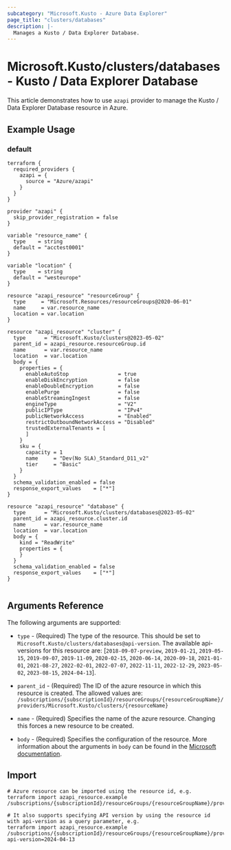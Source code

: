 ```yaml
---
subcategory: "Microsoft.Kusto - Azure Data Explorer"
page_title: "clusters/databases"
description: |-
  Manages a Kusto / Data Explorer Database.
---
```


# Microsoft.Kusto/clusters/databases - Kusto / Data Explorer Database

This article demonstrates how to use `azapi` provider to manage the Kusto / Data Explorer Database resource in Azure.

## Example Usage

### default

```hcl
terraform {
  required_providers {
    azapi = {
      source = "Azure/azapi"
    }
  }
}

provider "azapi" {
  skip_provider_registration = false
}

variable "resource_name" {
  type    = string
  default = "acctest0001"
}

variable "location" {
  type    = string
  default = "westeurope"
}

resource "azapi_resource" "resourceGroup" {
  type     = "Microsoft.Resources/resourceGroups@2020-06-01"
  name     = var.resource_name
  location = var.location
}

resource "azapi_resource" "cluster" {
  type      = "Microsoft.Kusto/clusters@2023-05-02"
  parent_id = azapi_resource.resourceGroup.id
  name      = var.resource_name
  location  = var.location
  body = {
    properties = {
      enableAutoStop                = true
      enableDiskEncryption          = false
      enableDoubleEncryption        = false
      enablePurge                   = false
      enableStreamingIngest         = false
      engineType                    = "V2"
      publicIPType                  = "IPv4"
      publicNetworkAccess           = "Enabled"
      restrictOutboundNetworkAccess = "Disabled"
      trustedExternalTenants = [
      ]
    }
    sku = {
      capacity = 1
      name     = "Dev(No SLA)_Standard_D11_v2"
      tier     = "Basic"
    }
  }
  schema_validation_enabled = false
  response_export_values    = ["*"]
}

resource "azapi_resource" "database" {
  type      = "Microsoft.Kusto/clusters/databases@2023-05-02"
  parent_id = azapi_resource.cluster.id
  name      = var.resource_name
  location  = var.location
  body = {
    kind = "ReadWrite"
    properties = {
    }
  }
  schema_validation_enabled = false
  response_export_values    = ["*"]
}


```



## Arguments Reference

The following arguments are supported:

* `type` - (Required) The type of the resource. This should be set to `Microsoft.Kusto/clusters/databases@api-version`. The available api-versions for this resource are: [`2018-09-07-preview`, `2019-01-21`, `2019-05-15`, `2019-09-07`, `2019-11-09`, `2020-02-15`, `2020-06-14`, `2020-09-18`, `2021-01-01`, `2021-08-27`, `2022-02-01`, `2022-07-07`, `2022-11-11`, `2022-12-29`, `2023-05-02`, `2023-08-15`, `2024-04-13`].

* `parent_id` - (Required) The ID of the azure resource in which this resource is created. The allowed values are:  
  `/subscriptions/{subscriptionId}/resourceGroups/{resourceGroupName}/providers/Microsoft.Kusto/clusters/{resourceName}`

* `name` - (Required) Specifies the name of the azure resource. Changing this forces a new resource to be created.

* `body` - (Required) Specifies the configuration of the resource. More information about the arguments in `body` can be found in the [Microsoft documentation](https://learn.microsoft.com/en-us/azure/templates/Microsoft.Kusto/clusters/databases?pivots=deployment-language-terraform).

## Import

 ```shell
 # Azure resource can be imported using the resource id, e.g.
 terraform import azapi_resource.example /subscriptions/{subscriptionId}/resourceGroups/{resourceGroupName}/providers/Microsoft.Kusto/clusters/{resourceName}/databases/{resourceName}
 
 # It also supports specifying API version by using the resource id with api-version as a query parameter, e.g.
 terraform import azapi_resource.example /subscriptions/{subscriptionId}/resourceGroups/{resourceGroupName}/providers/Microsoft.Kusto/clusters/{resourceName}/databases/{resourceName}?api-version=2024-04-13
 ```
